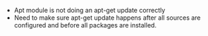  * Apt module is not doing an apt-get update correctly
 * Need to make sure apt-get update happens after all sources are configured
   and before all packages are installed.

